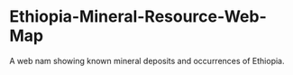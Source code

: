 # Ethiopia-Mineral-Resource-Web-Map
 A web nam showing known mineral deposits and occurrences of Ethiopia.
